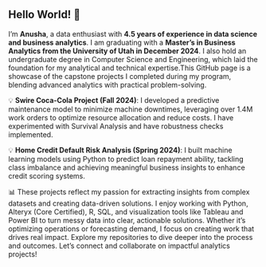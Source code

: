 ##  Hello World! 👋
I’m **Anusha**, a data enthusiast with **4.5 years of experience in data science and business analytics**. I am graduating with a **Master’s in Business Analytics from the University of Utah in December 2024**. I also hold an undergraduate degree in Computer Science and Engineering, which laid the foundation for my analytical and technical expertise.This GitHub page is a showcase of the capstone projects I completed during my program, blending advanced analytics with practical problem-solving.

💡 **Swire Coca-Cola Project (Fall 2024)**: I developed a predictive maintenance model to minimize machine downtimes, leveraging over 1.4M work orders to optimize resource allocation and reduce costs. I have experimented with Survival Analysis and have robustness checks implemented.

💡 **Home Credit Default Risk Analysis (Spring 2024)**: I built machine learning models using Python to predict loan repayment ability, tackling class imbalance and achieving meaningful business insights to enhance credit scoring systems.

📊 These projects reflect my passion for extracting insights from complex datasets and creating data-driven solutions. I enjoy working with Python, Alteryx (Core Certified), R, SQL, and visualization tools like Tableau and Power BI to turn messy data into clear, actionable solutions. Whether it’s optimizing operations or forecasting demand, I focus on creating work that drives real impact. Explore my repositories to dive deeper into the process and outcomes. Let’s connect and collaborate on impactful analytics projects!
